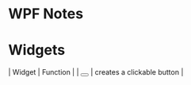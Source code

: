 # WPF Notes

# Widgets
| Widget | Function |
| <Button></Button> | creates a clickable button |

```cs

```
